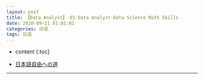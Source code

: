 ```yaml
---
layout: post
title: 【Data Analyst】-01-Data Analyst-Data Science Math Skills
date: 2020-09-21 01:01:01
categories: 日语
tags: 日语
---
```

* content
{:toc}

- [日本語自由への道](https://docs.google.com/presentation/d/e/2PACX-1vRf0wPeU-xpP9C1LGDB7bIgJc71JYza8NW7dG6kTXAV2NHvWnqrNGgtbB-j-ghrbaLR5cFd27AY6C0C/pub?start=false&loop=false&delayms=3000)

---
